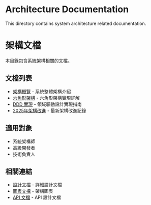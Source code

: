 # Architecture Documentation

This directory contains system architecture related documentation.

# 架構文檔

本目錄包含系統架構相關的文檔。

## 文檔列表

- [架構概覽](overview.md) - 系統整體架構介紹
- [六角形架構](hexagonal-architecture.md) - 六角形架構實現詳解
- [DDD 實現](ddd-implementation.md) - 領域驅動設計實現指南
- [2025年架構改進](improvements-2025.md) - 最新架構改進記錄

## 適用對象

- 系統架構師
- 高級開發者
- 技術負責人

## 相關連結

- [設計文檔](../design/) - 詳細設計文檔
- [圖表文檔](../diagrams/) - 架構圖表
- [API 文檔](../api/) - API 設計文檔
